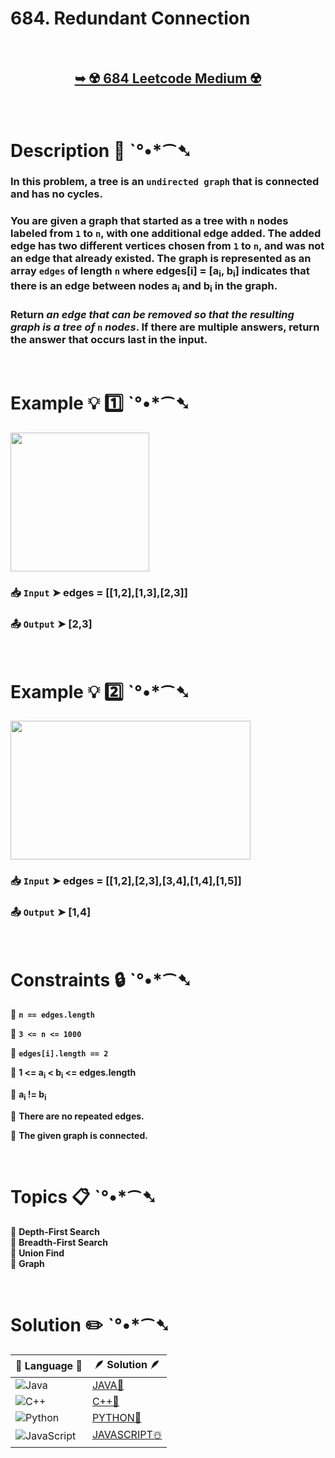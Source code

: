 # 684. Redundant Connection

</br>

<h2 align="center"> 

<a href="https://leetcode.com/problems/redundant-connection/description/?envType=daily-question&envId=2025-01-29"><strong>➥ ☢️ 684 Leetcode Medium ☢️ </strong></a>
</h2>

</br>

# Description 📜 ˋ°•*⁀➷

### In this problem, a tree is an `undirected graph` that is connected and has no cycles.

### You are given a graph that started as a tree with `n` nodes labeled from `1` to `n`, with one additional edge added. The added edge has two different vertices chosen from `1` to `n`, and was not an edge that already existed. The graph is represented as an array `edges` of length `n` where edges[i] = [a<sub>i</sub>, b<sub>i</sub>] indicates that there is an edge between nodes a<sub>i</sub> and b<sub>i</sub> in the graph.

### Return *an edge that can be removed so that the resulting graph is a tree of* `n` *nodes*. If there are multiple answers, return the answer that occurs last in the input.

</br>

# Example 💡 1️⃣ ˋ°•*⁀➷

<img src="https://github.com/user-attachments/assets/4452949a-6bf1-430d-9fde-28458c8837c8" width="222px" height="222px" />

  ### 📥 `Input`  ➤ edges = [[1,2],[1,3],[2,3]]

  ### 📤 `Output`  ➤ [2,3]

</br>

# Example 💡 2️⃣ ˋ°•*⁀➷

<img src="https://github.com/user-attachments/assets/e67dd401-c21f-45e7-88f1-f077984e5113" width="384px" height="222px"/>

  ### 📥 `Input` ➤ edges = [[1,2],[2,3],[3,4],[1,4],[1,5]]

  ### 📤 `Output`  ➤ [1,4]

</br>

# Constraints 🔒 ˋ°•*⁀➷

🔹 **`n == edges.length`** </br>

🔹 **`3 <= n <= 1000`** </br>

🔹 **`edges[i].length == 2`** </br>

🔹 **1 <= a<sub>i</sub> < b<sub>i</sub> <= edges.length** </br>

🔹 **a<sub>i</sub> != b<sub>i</sub>** </br>

🔹 **There are no repeated edges.** </br>

🔹 **The given graph is connected.** </br>

</br>

# Topics 📋 ˋ°•*⁀➷

🔸 **Depth-First Search**  </br>
🔸 **Breadth-First Search**  </br>
🔸 **Union Find**  </br>
🔸 **Graph**  </br>

</br>

# Solution ✏️ ˋ°•*⁀➷

| 📒 Language 📒  | 🪶 Solution 🪶 |
| ------------- | ------------- |
|  ![Java](https://img.shields.io/badge/java-%23ED8B00.svg?style=for-the-badge&logo=openjdk&logoColor=white)  | [JAVA🍁]() |
|  ![C++](https://img.shields.io/badge/c++-%2300599C.svg?style=for-the-badge&logo=c%2B%2B&logoColor=white)  | [C++🎲]()  |
|  ![Python](https://img.shields.io/badge/python-3670A0?style=for-the-badge&logo=python&logoColor=ffdd54)    | [PYTHON🍰]() |
| ![JavaScript](https://img.shields.io/badge/javascript-%23323330.svg?style=for-the-badge&logo=javascript&logoColor=%23F7DF1E)   | [JAVASCRIPT☃️]() |